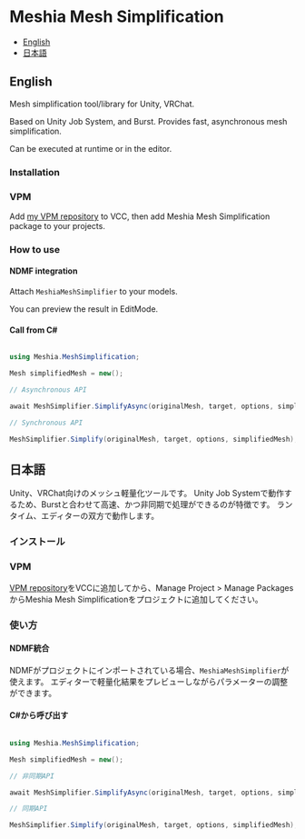 # Meshia Mesh Simplification

- [English](#english)
- [日本語](#日本語)

## English
Mesh simplification tool/library for Unity, VRChat.

Based on Unity Job System, and Burst. 
Provides fast, asynchronous mesh simplification.

Can be executed at runtime or in the editor.

### Installation

### VPM

Add [my VPM repository](https://ramtype0.github.io/VpmRepository/) to VCC, then add Meshia Mesh Simplification package to your projects.


### How to use

#### NDMF integration

Attach `MeshiaMeshSimplifier` to your models.

You can preview the result in EditMode.


#### Call from C#

```C#

using Meshia.MeshSimplification;

Mesh simplifiedMesh = new();

// Asynchronous API

await MeshSimplifier.SimplifyAsync(originalMesh, target, options, simplifiedMesh);

// Synchronous API

MeshSimplifier.Simplify(originalMesh, target, options, simplifiedMesh);

```

## 日本語

Unity、VRChat向けのメッシュ軽量化ツールです。
Unity Job Systemで動作するため、Burstと合わせて高速、かつ非同期で処理ができるのが特徴です。
ランタイム、エディターの双方で動作します。

### インストール

### VPM

[VPM repository](https://ramtype0.github.io/VpmRepository/)をVCCに追加してから、Manage Project > Manage PackagesからMeshia Mesh Simplificationをプロジェクトに追加してください。

### 使い方

#### NDMF統合

NDMFがプロジェクトにインポートされている場合、`MeshiaMeshSimplifier`が使えます。
エディターで軽量化結果をプレビューしながらパラメーターの調整ができます。

#### C#から呼び出す

```C#

using Meshia.MeshSimplification;

Mesh simplifiedMesh = new();

// 非同期API

await MeshSimplifier.SimplifyAsync(originalMesh, target, options, simplifiedMesh);

// 同期API

MeshSimplifier.Simplify(originalMesh, target, options, simplifiedMesh);

```


